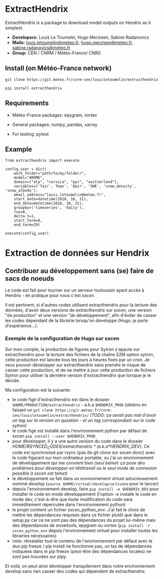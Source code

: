 # ExtractHendrix

ExtractHendrix is a package to download model outputs on Hendrix as it simplest.

- **Developers:** Louis Le Toumelin, Hugo Merzisen, Sabine Radanovics
- **Mails:** louis.letoumelin@meteo.fr, hugo.merzisen@meteo.fr, sabine.radanovics@meteo.fr
- **Group:** CEN / CNRM / Météo-France/ CNRS



Install (on Météo-France network)
----------------------

    git clone https://git.meteo.fr/cnrm-cen/louisletoumelin/extracthendrix

    pip install extracthendrix


Requirements
----------------------
- Météo-France packages: epygram, vortex

- General packages: numpy, pandas, xarray

- For testing: pytest


Example
----------------------


    from extracthendrix import execute

    config_user = dict(
        work_folder="path/to/my/folder/",
        model="AROME",
        domain=["alp", "corsica", "pyr", "switzerland"],
        variables=['Tair', Tmax', 'Qair', 'SWE', 'snow_density', 'snow_albedo'],
        email_address="louis.letoumelin@meteo.fr",
        start_date=datetime(2018, 10, 31),
        end_date=datetime(2018, 10, 31),
        groupby=('timeseries', 'daily'),
        run=0,
        delta_t=1,
        start_term=6,
        end_term=29)

    execute(config_user)

# Extraction de données sur Hendrix


## Contribuer au développement sans (se) faire de sacs de noeuds

Le code est fait pour tourner sur un serveur toulousain ayant accès à Hendrix - en pratique pour nous c'est *sxcen*.

Il est pertinent, si d'autres codes utilisent extracthendrix pour la lecture des données, d'avoir deux versions de *extracthendrix* sur *sxcen*, une version "de production" et une version "de développement", afin d'éviter de casser les codes dépendant de la librairie lorsqu'on développe (Hugo: je parle d'expérience...).

### Exemple de la configuration de Hugo sur sxcen

Sur mon compte, la production de figures pour Sytron s'appuie sur extracthendrix pour la lecture des fichiers de la chaîne S2M option sytron, cette production est lancée tous les jours à heures fixes par un cron. Je veux pouvoir développer sur extracthendrix sans prendre le risque de casser cette production, et de ne mettre à jour cette production de fichiers Sytron pour utiliser la dernière version d'extracthendrix que lorsque je le décide.

Ma configuration est la suivante:
- le code figé d'extracthendrix est dans le dossier `$HOME/PRODUCTION/extracthendrix` - a.k.a `$HENDRIX_PROD` (obtenu en faisant un `git clone https://git.meteo.fr/cnrm-cen/louisletoumelin/extracthendrix/` *(TODO: ça serait pas mal d'avoir un tag sur la version en question - et un tag correspondant sur le code sytron)*
- le code figé est installé dans l'environnement python par défaut de sxcen `pip install --user $HENDRIX_PROD`
- pour développer, il y a une autre version du code dans le dossier *$HOME/RSYNCED_CODES/extracthendrix* (a.k.a *$HENDRIX_DEV*). Ce code est synchronisé par rsync (pas de git clone sur sxcen donc) avec le code figurant sur mon ordinateur portable, ou j'ai un environnement de développement qui me convient bien *(seul bémol: ça pose des problèmes pour développer en télétravail ou le seul mode de connexion possible à sxcen est telnet)*
- le développement se fait dans un environnement virtuel astucieusement nommé *develop* (`source $HOME/virtual/develop/activate` pour le lancer)
- depuis l\'environnement develop, faire `pip install -e $HENDRIX_DEV` pour installer le code en mode développement (l'option *-e* installe le code en mode dev, c'est-à-dire que toute modification du code sera imméditement répercutée dans l'environnement python)
- le projet contient un fichier *sxcen_python_env*. J'ai fait le choix de mettre les dépendances requises dans ce fichier plutôt que dans le setup.py car ce ne sont pas des dépendances du projet lui-même mais des dépendances de snowtools, epygram ou vortex (`pip install -r sxcen_python_env` depuis l'environnement virtuel pour installer toutes les librairies nécessaires)
- note: réinstaller tout le contenu de l'environnement par défaut avec le duo pip freeze / pip install  ne fonctionne pas, un tas de dépendances indiquées dans le pip freeze (peut-être des dépendances locales) ne sont pas trouvées sur pipy.

Et voilà, on peut ainsi développer tranquilement dans notre environnement develop sans rien casser des codes qui dépendent de extracthendrix.
